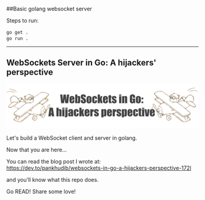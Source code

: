 ##Basic golang websocket server 

Steps to run: 
```
go get .
go run .
```

------------------------------------------------

## WebSockets Server in Go: A hijackers' perspective
![img_11.png](images/img_11.png)

Let's build a WebSocket client and server in golang.

Now that you are here...

You can read the blog post I wrote at: https://dev.to/pankhudib/websockets-in-go-a-hijackers-perspective-172l

and you'll know what this repo does.

Go READ! Share some love!
